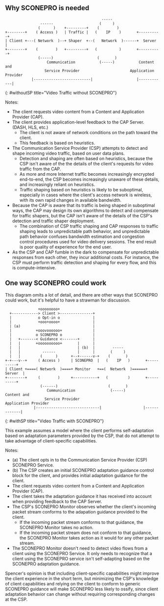 ## Why SCONEPRO is needed
~~~~~~~~
                                            ----- 
                ------                     (     )              
               (      )    +---------+    (        )             
+--------+    ( Access )   | Traffic |   (    IP    )       +----------+
| Client +---( Network  )--+ Shaper  +--(   Network  )------+  Server  |
+--------+    (        )   +---------+   (          )       +----------+
               (-----)                    (       )         
                   Communication           (-----)           Content and 
                  Service Provider                       Application Provider
            |--------------------------|                    |------------|
~~~~~~~~
{: #withoutSP title="Video Traffic without SCONEPRO"}

Notes: 

* The client requests video content from a Content and Application Provider (CAP).
* The client provides application-level feedback to the CAP Server. (DASH, HLS, etc.)
   * The client is not aware of network conditions on the path toward the client.
   * This feedback is based on heuristics.
* The Communication Service Provider (CSP) attempts to detect and shape incoming video traffic, based on user data plans.
   * Detection and shaping are often based on heuristics, because the CSP isn't aware of the the details of the client's requests for video traffic from the CAP. 
   * As more and more Internet traffic becomes increasingly encrypted end-to-end, the CSP becomes increasingly unaware of these details, and increasingly reliant on heuristics. 
   * Traffic shaping based on heuristics is likely to be suboptimal, especially in cases where the client's access network is wireless, with its own rapid changes in available bandwidth.
* Because the CAP is aware that its traffic is being shaped in suboptimal ways, the CAP may design its own algorithms to detect and compensate for traffic shapers, but the CAP isn't aware of the details of the CSP's detection and traffic shaper deployment.
   * The combination of CSP traffic shaping and CAP responses to traffic shaping leads to unpredictable path behavior, and unpredictable path behavior confuses bandwidth estimation and congestion control procedures used for video delivery sessions. The end result is poor quality of experience for the end user. 
* As the CSP and CAP fumble in the dark to compensate for unpredictable responses from each other, they incur additional costs. For instance, the CSP must perform traffic detection and shaping for every flow, and this is compute-intensive. 

## One way SCONEPRO could work

This diagram omits a lot of detail, and there are other ways that SCONEPRO could work, but it's helpful to have a strawman for discussion.

~~~~~~~~
               +oooooooo+ 
  +------------> Client >---------------+
  |            o Opt-in o               |
  |            +ooo+oooo+               |  
  | (a)                                 |
  |           +ooovoooooo+              |
  |           o SCONEPRO o              |
  |   +-------< Guidance <-------+      |
  |   |       +oooooooooo+       |      |
  |   |                          | (b)  |        ----- 
  |   |          ------          |      |       (     )              
  |   |         (      )      +--+------v-+    (       )             
+-+---v--+     ( Access )     | SCONEPRO  |   (    IP   )       +----------+
| Client +====( Network  )====+ Monitor   +==(  Network  )======+  Server  |
+--------+     (        )     +-----------+   (         )       +----------+
                (------)                       (       )         
                   Communication                (-----)          Content and 
                  Service Provider                          Application Provider
             |-----------------------------|                   |-------------|
~~~~~~~~
{: #withSP title="Video Traffic with SCONEPRO"}

This example assumes a model where the client performs self-adaptation based on adaptation parameters provided by the CSP, that do not attempt to take advantage of client-specific capabilities. 

Notes: 

* (a) The client opts in to the Communication Service Provider (CSP) SCONEPRO Service.
* (b) The CSP creates an initial SCONEPRO adaptation guidance control block for the client, and provides initial adaptation guidance for the client. 
* The client requests video content from a Content and Application Provider (CAP).
* The client takes the adaptation guidance it has received into account when providing feedback to the CAP Server.
* The CSP's SCONEPRO Monitor observes whether the client's incoming packet stream conforms to the adapation guidance provided to the client.
   * If the incoming packet stream conforms to that guidance, the SCONEPRO Monitor takes no action.
   * If the incoming packet stream does not conform to that guidance, the SCONEPRO Monitor takes action as it would for any other packet stream.
* The SCONEPRO Monitor doesn't need to detect video flows from a client using the SCONEPRO Service. It only needs to recognize that a client using the SCONEPRO service isn't self-adapting based on the SCONEPRO adaptation guidance.

Spencer's opinion is that including client-specific capabilities might improve the client experience in the short term, but minimizing the CSP's knowledge of client capabilities and relying on the client to conform to generic SCONEPRO guidance will make SCONEPRO less likely to ossify, since client adaptation behavior can change without requiring corresponding changes at the CSP.
 